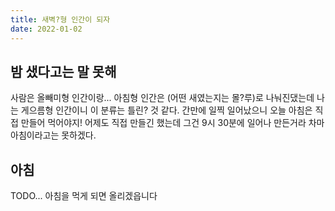 ```yaml
---
title: 새벽?형 인간이 되자
date: 2022-01-02
---
```


## 밤 샜다고는 말 못해

사람은 올빼미형 인간이랑... 아침형 인간은 (어떤 새였는지는 몰?루)로 나눠진댔는데 나는 게으름형 인간이니 이 분류는 틀린? 것 같다. 간만에 일찍 일어났으니 오늘 아침은 직접 만들어 먹어야지! 어제도 직접 만들긴 했는데 그건 9시 30분에 일어나 만든거라 차마 아침이라고는 못하겠다.

## 아침

TODO...
아침을 먹게 되면 올리겠읍니다
